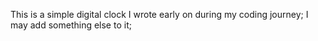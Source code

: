 This is a simple digital clock I wrote early on during my coding journey;
I may add something else to it;
